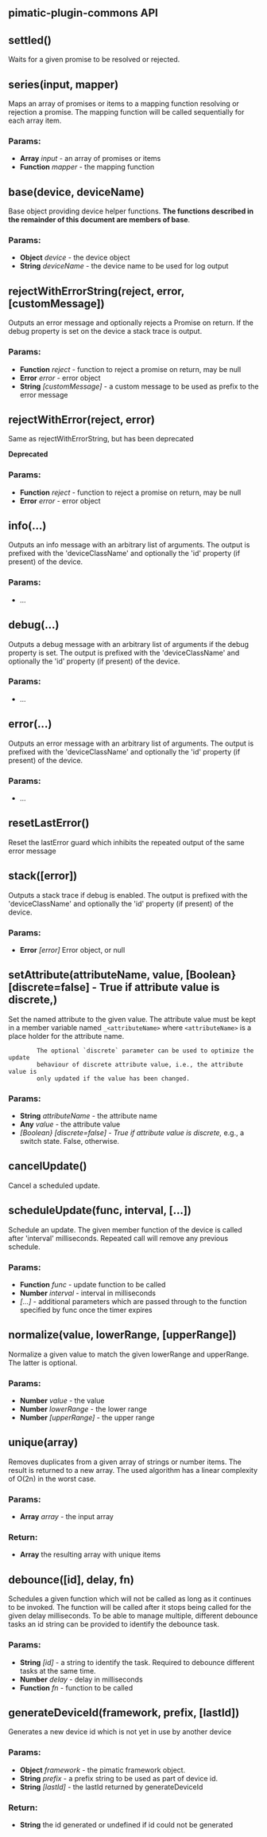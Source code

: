 

<!-- Start src\index.coffee -->

## pimatic-plugin-commons API

## settled()

Waits for a given promise to be resolved or rejected.

## series(input, mapper)

Maps an array of promises or items to a mapping function resolving or
        rejection a promise. The mapping function will be called sequentially
        for each array item.

### Params:

* **Array** *input* - an array of promises or items
* **Function** *mapper* - the mapping function

## base(device, deviceName)

Base object providing device helper functions. **The functions described
        in the remainder of this document are members of base**.

### Params:

* **Object** *device* - the device object
* **String** *deviceName* - the device name to be used for log output

## rejectWithErrorString(reject, error, [customMessage])

Outputs an error message and optionally rejects a Promise on return.
            If the debug property is set on the device a stack trace is output.

### Params:

* **Function** *reject* - function to reject a promise on return,                                        may be null
* **Error** *error* - error object
* **String** *[customMessage]* - a custom message to be used as prefix to the error message

## rejectWithError(reject, error)

Same as rejectWithErrorString, but has been deprecated

**Deprecated**

### Params:

* **Function** *reject* - function to reject a promise on return, may be null
* **Error** *error* - error object

## info(...)

Outputs an info message with an arbitrary list of arguments.
            The output is prefixed with the 'deviceClassName' and optionally
            the 'id' property (if present) of the device.

### Params:

* *...* 

## debug(...)

Outputs a debug message with an arbitrary list of arguments if
            the debug property is set. The output is prefixed with the
            'deviceClassName' and optionally the 'id' property (if present)
            of the device.

### Params:

* *...* 

## error(...)

Outputs an error message with an arbitrary list of arguments.
            The output is prefixed with the 'deviceClassName'
            and optionally the 'id' property (if present) of the device.

### Params:

* *...* 

## resetLastError()

Reset the lastError guard which inhibits the repeated
            output of the same error message

## stack([error])

Outputs a stack trace if debug is enabled.
            The output is prefixed with the 'deviceClassName'
            and optionally the 'id' property (if present) of the device.

### Params:

* **Error** *[error]* Error object, or null

## setAttribute(attributeName, value, [Boolean} [discrete=false] - True if attribute value is discrete,)

Set the named attribute to the given value. The attribute
            value must be kept in a member variable named `_<attributeName>`
            where `<attributeName>` is a place holder for the attribute name.
          
            The optional `discrete` parameter can be used to optimize the update
            behaviour of discrete attribute value, i.e., the attribute value is
            only updated if the value has been changed.

### Params:

* **String** *attributeName* - the attribute name
* **Any** *value* - the attribute value
* *[Boolean} [discrete=false] - True if attribute value is discrete,*             e.g., a switch state. False, otherwise.

## cancelUpdate()

Cancel a scheduled update.

## scheduleUpdate(func, interval, [...])

Schedule an update. The given member function of the device is called after 'interval' milliseconds. Repeated call will
            remove any previous schedule.

### Params:

* **Function** *func* - update function to be called
* **Number** *interval* - interval in milliseconds
* *[...]* - additional parameters which are passed through to the function specified by func once the timer expires

## normalize(value, lowerRange, [upperRange])

Normalize a given value to match the given lowerRange and
            upperRange. The latter is optional.

### Params:

* **Number** *value* - the value
* **Number** *lowerRange* - the lower range
* **Number** *[upperRange]* - the upper range

## unique(array)

Removes duplicates from a given array of strings or number items. The
            result is returned to a new array. The used algorithm has a linear
            complexity of O(2n) in the worst case.

### Params:

* **Array** *array* - the input array

### Return:

* **Array** the resulting array with unique items

## debounce([id], delay, fn)

Schedules a given function which will not be called as long as it
            continues to be invoked. The function will be called after it stops
            being called for the given delay milliseconds. To be able to manage
            multiple, different debounce tasks an id string can be provided to
            identify the debounce task.

### Params:

* **String** *[id]* - a string to identify the task.                                   Required to debounce different tasks at
                                  the same time.
* **Number** *delay* - delay in milliseconds
* **Function** *fn* - function to be called

## generateDeviceId(framework, prefix, [lastId])

Generates a new device id which is not yet in use by another device

### Params:

* **Object** *framework* - the pimatic framework object.
* **String** *prefix* - a prefix string to be used as part of device id.
* **String** *[lastId]* - the lastId returned by generateDeviceId

### Return:

* **String** the id generated or undefined if id could not be generated

<!-- End src\index.coffee -->

